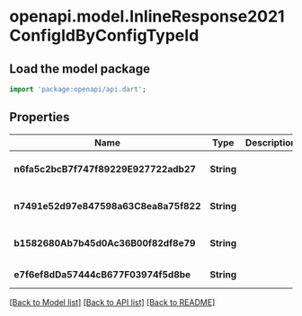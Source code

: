 # openapi.model.InlineResponse2021ConfigIdByConfigTypeId

## Load the model package
```dart
import 'package:openapi/api.dart';
```

## Properties
Name | Type | Description | Notes
------------ | ------------- | ------------- | -------------
**n6fa5c2bcB7f747f89229E927722adb27** | **String** |  | [optional] [default to null]
**n7491e52d97e847598a63C8ea8a75f822** | **String** |  | [optional] [default to null]
**b1582680Ab7b45d0Ac36B00f82df8e79** | **String** |  | [optional] [default to null]
**e7f6ef8dDa57444cB677F03974f5d8be** | **String** |  | [default to null]

[[Back to Model list]](../README.md#documentation-for-models) [[Back to API list]](../README.md#documentation-for-api-endpoints) [[Back to README]](../README.md)


